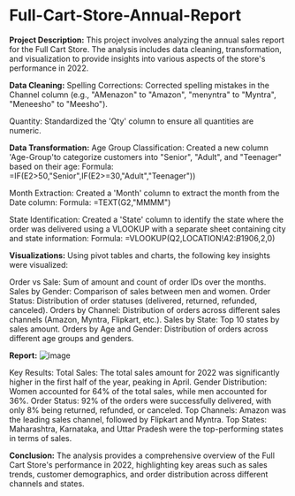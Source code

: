 # Full-Cart-Store-Annual-Report

**Project Description:**
This project involves analyzing the annual sales report for the Full Cart Store. The analysis includes data cleaning, transformation, and visualization to provide insights into various aspects of the store's performance in 2022.

**Data Cleaning:**
Spelling Corrections: Corrected spelling mistakes in the Channel column (e.g., "AMenazon" to "Amazon", "menyntra" to "Myntra", "Meneesho" to "Meesho").

Quantity: Standardized the 'Qty' column to ensure all quantities are numeric.

**Data Transformation:**
Age Group Classification: Created a new column 'Age-Group'to categorize customers into "Senior", "Adult", and "Teenager" based on their age:
  Formula: =IF(E2>50,"Senior",IF(E2>=30,"Adult","Teenager"))

Month Extraction: Created a 'Month' column to extract the month from the Date column:
  Formula: =TEXT(G2,"MMMM")

State Identification: Created a 'State' column to identify the state where the order was delivered using a VLOOKUP with a separate sheet containing city and state information:
  Formula: =VLOOKUP(Q2,LOCATION!$A$2:$B$1906,2,0)

**Visualizations:**
Using pivot tables and charts, the following key insights were visualized:

Order vs Sale: Sum of amount and count of order IDs over the months.
Sales by Gender: Comparison of sales between men and women.
Order Status: Distribution of order statuses (delivered, returned, refunded, canceled).
Orders by Channel: Distribution of orders across different sales channels (Amazon, Myntra, Flipkart, etc.).
Sales by State: Top 10 states by sales amount.
Orders by Age and Gender: Distribution of orders across different age groups and genders.

**Report:** 
![image](https://github.com/user-attachments/assets/639a81c8-64d9-4a10-9b30-1b290a25aca2)

Key Results:
Total Sales: The total sales amount for 2022 was significantly higher in the first half of the year, peaking in April.
Gender Distribution: Women accounted for 64% of the total sales, while men accounted for 36%.
Order Status: 92% of the orders were successfully delivered, with only 8% being returned, refunded, or canceled.
Top Channels: Amazon was the leading sales channel, followed by Flipkart and Myntra.
Top States: Maharashtra, Karnataka, and Uttar Pradesh were the top-performing states in terms of sales.

**Conclusion:**
The analysis provides a comprehensive overview of the Full Cart Store's performance in 2022, highlighting key areas such as sales trends, customer demographics, and order distribution across different channels and states.
